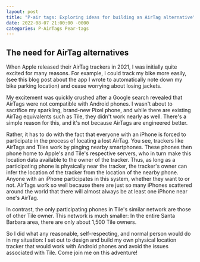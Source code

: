 ```yaml
---
layout: post
title: "P-air tags: Exploring ideas for building an AirTag alternative"
date: 2022-08-07 21:00:00 -0000
categories: P-AirTags Pear-tags
---
```


## The need for AirTag alternatives
When Apple released their AirTag trackers in 2021, I was initially quite excited for many reasons. For example, I could 
track my bike more easily, (see this blog post about 
the app I wrote to automatically note down my bike parking location) and cease worrying about losing jackets.

My excitement was quickly crushed after a Google search
revealed that AirTags were not compatible with Android phones.
I wasn't about to sacrifice my sparkling, brand-new Pixel phone, and while there are existing AirTag equivalents such as Tile,
they didn't work nearly as well. 
There's a simple reason for this, and it's not 
because AirTags are engineered better. 

Rather, it has to do with the fact that everyone with an iPhone is forced to participate in the process of locating a lost AirTag. You see, trackers like AirTags and Tiles work by pinging nearby smartphones.
These phones then phone home to Apple's and Tile's respective servers, who in turn make this location data
available to the owner of the tracker. 
Thus, as long as a participating phone is physically near the tracker, the tracker's owner can infer the location of the tracker from the location of the nearby phone.
Anyone with an iPhone participates in this system, whether they want to or not. AirTags work so well
because there are just so many iPhones scattered 
around the world that there will almost always be at 
least one iPhone near one's AirTag. 

In contrast,
the only participating phones in Tile's similar network are those of other Tile owner. This network
is much smaller: In the entire Santa Barbara area,
there are only about 1,500 Tile owners.

So I did what any reasonable, self-respecting, and normal person would do in my situation: 
I set out to design and build my own physical location tracker that would work with Android phones and avoid the issues
associated with Tile. Come join me on this adventure!